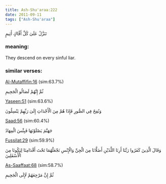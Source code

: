 ```yaml
---
title: Ash-Shu'araa:222
date: 2011-09-11
tags: ["Ash-Shu'araa"]
---
```

تَنَزَّلُ عَلَىٰ كُلِّ أَفَّاكٍ أَثِيمٍ
### meaning: 
They descend on every sinful liar.
### similar verses: 

[Al-Mutaffifin:16](/83/16) (sim:63.7%)

ثُمَّ إِنَّهُمْ لَصَالُو الْجَحِيمِ

[Yaseen:51](/36/51) (sim:63.6%)

وَنُفِخَ فِي الصُّورِ فَإِذَا هُمْ مِنَ الْأَجْدَاثِ إِلَىٰ رَبِّهِمْ يَنْسِلُونَ

[Saad:56](/38/56) (sim:60.4%)

جَهَنَّمَ يَصْلَوْنَهَا فَبِئْسَ الْمِهَادُ

[Fussilat:29](/41/29) (sim:59.9%)

وَقَالَ الَّذِينَ كَفَرُوا رَبَّنَا أَرِنَا اللَّذَيْنِ أَضَلَّانَا مِنَ الْجِنِّ وَالْإِنْسِ نَجْعَلْهُمَا تَحْتَ أَقْدَامِنَا لِيَكُونَا مِنَ الْأَسْفَلِينَ

[As-Saaffaat:68](/37/68) (sim:58.7%)

ثُمَّ إِنَّ مَرْجِعَهُمْ لَإِلَى الْجَحِيمِ
